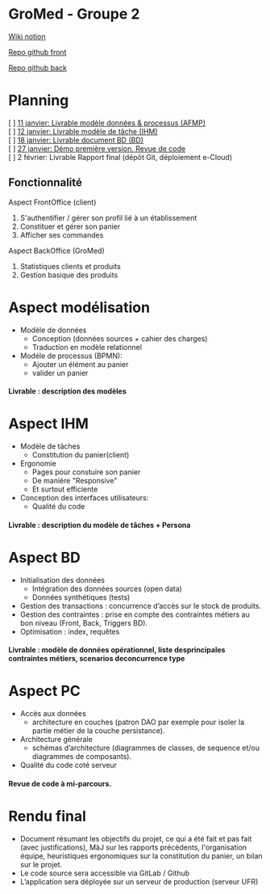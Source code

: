 # GroMed - Groupe 2
[Wiki notion](https://shared-spur-7db.notion.site/Wiki-GroMed-bbffbb9eeffb40169bb655cb8887fdc7)

[Repo github front](https://github.com/Jerome-GBZ/GroMed-Front)

[Repo github back](https://github.com/Jerome-GBZ/GroMed-Server)

# Planning
[ ] [11 janvier: Livrable modèle données & processus (AFMP)](#aspect-modélisation)  
[ ] [12 janvier: Livrable modèle de tâche (IHM)](#aspect-ihm)  
[ ] [18 janvier: Livrable document BD (BD)](#aspect-bd)  
[ ] [27 janvier: Démo première version. Revue de code](#aspect-pc)  
[ ] 2 février: Livrable Rapport final (dépôt Git, déploiement e-Cloud)

## Fonctionnalité

Aspect FrontOffice (client)
1. S'authentifier / gérer son profil lié à un établissement
2. Constituer et gérer son panier
3. Afficher ses commandes

Aspect BackOffice (GroMed)
1. Statistiques clients et produits
2. Gestion basique des produits

# Aspect modélisation

- Modèle de données
  - Conception (données sources + cahier des charges)
  - Traduction en modèle relationnel
- Modèle de processus (BPMN):
  - Ajouter un élément au panier
  - valider un panier
  
#### Livrable : description des modèles

# Aspect IHM

- Modèle de tâches
  - Constitution du panier(client)
- Ergonomie
  - Pages pour constuire son panier
  - De manière "Responsive"
  - Et surtout efficiente
- Conception des interfaces utilisateurs:
  - Qualité du code

#### Livrable : description du modèle de tâches + Persona

# Aspect BD

- Initialisation des données
  - Intégration des données sources (open data)
  - Données synthétiques (tests)
- Gestion des transactions : concurrence d’accès sur le stock de produits.
- Gestion des contraintes : prise en compte des contraintes métiers au bon niveau (Front, Back, Triggers BD).
- Optimisation : index, requêtes

#### Livrable : modèle de données opérationnel, liste desprincipales contraintes métiers, scenarios deconcurrence type

# Aspect PC
- Accès aux données 
  - architecture en couches (patron DAO par exemple pour isoler la partie métier de la couche persistance).
- Architecture générale
  - schémas d’architecture (diagrammes de classes, de sequence et/ou diagrammes de composants).
- Qualité du code coté serveur

#### Revue de code à mi-parcours.

# Rendu final

- Document résumant les objectifs du projet, ce qui a
été fait et pas fait (avec justifications), MàJ sur les
rapports précédents, l'organisation équipe,
heuristiques ergonomiques sur la constitution du
panier, un bilan sur le projet.
- Le code source sera accessible via GitLab / Github
- L’application sera déployée sur un serveur de
production (serveur UFR)
